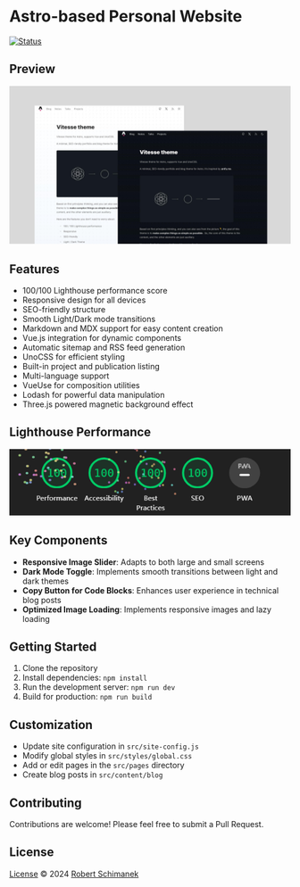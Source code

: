# Astro-based Personal Website

[![Status](deploystatus)](pagelink)

## Preview

![Preview Image](./public/preview.jpg)

## Features

- 100/100 Lighthouse performance score
- Responsive design for all devices
- SEO-friendly structure
- Smooth Light/Dark mode transitions
- Markdown and MDX support for easy content creation
- Vue.js integration for dynamic components
- Automatic sitemap and RSS feed generation
- UnoCSS for efficient styling
- Built-in project and publication listing
- Multi-language support
- VueUse for composition utilities
- Lodash for powerful data manipulation
- Three.js powered magnetic background effect

## Lighthouse Performance

![Lighthouse Performance Image](./public/lighthouse.jpg)

## Key Components

- **Responsive Image Slider**: Adapts to both large and small screens
- **Dark Mode Toggle**: Implements smooth transitions between light and dark themes
- **Copy Button for Code Blocks**: Enhances user experience in technical blog posts
- **Optimized Image Loading**: Implements responsive images and lazy loading

## Getting Started

1. Clone the repository
2. Install dependencies: `npm install`
3. Run the development server: `npm run dev`
4. Build for production: `npm run build`

## Customization

- Update site configuration in `src/site-config.js`
- Modify global styles in `src/styles/global.css`
- Add or edit pages in the `src/pages` directory
- Create blog posts in `src/content/blog`

## Contributing

Contributions are welcome! Please feel free to submit a Pull Request.

## License

[License](./LICENSE) © 2024 [Robert Schimanek](https://github.com/robert-schimanek/)
